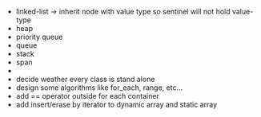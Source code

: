 - linked-list -> inherit node with value type so sentinel will not hold value-type
- heap
- priority queue
- queue
- stack
- span
- 
- decide weather every class is stand alone
- design some algorithms like for_each, range, etc...
- add == operator outside for each container
- add insert/erase by iterator to dynamic array and static array
